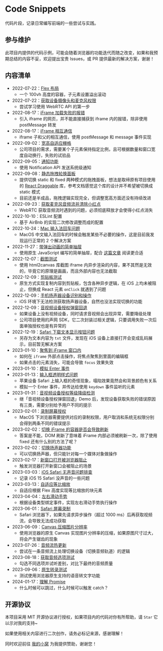 # Code Snippets

代码片段，记录日常编写前端的一些尝试与实践。

## 参与维护

此项目内提供的代码示例，可能会随着浏览器的功能迭代而随之改变，如果和我预期总结的内容不妥，欢迎提出宝贵 Issues，或 PR 提供最新的解决方案，谢谢！

## 内容清单

- 2022-07-22：[Flex 布局](https://dreamer-paul.github.io/Code-Snippets/2022-07-22%20Flex%20布局/)
  - 一个 100vh 高度的容器，子元素设置溢出滚动
- 2022-07-22：[获取设备摄像头和麦克风权限](https://dreamer-paul.github.io/Code-Snippets/2022-07-22%20获取设备摄像头和麦克风权限/)
  - 尝试学习使用 WebRTC API 的第一步
- 2022-08-17：[iFrame 加载失败的报错](https://dreamer-paul.github.io/Code-Snippets/2022-08-17%20iFrame%20加载失败的报错/)
  - 引入 iframe 的网页，并不能直接捕获到 iframe 内的报错，除非使用 postMessage 转发
- 2022-08-17：[iFrame 相互通信](https://dreamer-paul.github.io/Code-Snippets/2022-08-17%20iFrame%20相互通信/)
  - iframe 子和父的相互通信，使用 postMessage 和 message 事件实现
- 2022-09-02：[宽高自适应栅格](https://dreamer-paul.github.io/Code-Snippets/2022-09-02%20宽高自适应栅格/)
  - 公司项目的需求，需要某个子元素保持指定比例，且可根据数量和窗口宽度自动换行，失败的试验品
- 2022-09-05：[通知功能](https://dreamer-paul.github.io/Code-Snippets/2022-09-05%20通知功能/)
  - 使用 Notification API 发送系统级通知
- 2022-09-08：[静态拖拽轮换面板](https://dreamer-paul.github.io/Code-Snippets/2022-09-08%20静态拖拽轮换面板/)
  - 提供切换 static 和 fixed 两种模式的拖拽面板，想法是取缔原有项目使用的 [React Draggable](https://github.com/react-grid-layout/react-draggable) 库，参考文档感觉这个库的设计并不希望被切换成 static 模式
  - 目前还是半成品，拖拽逻辑实现完全，但调整宽高方面还没有持续改进
- 2022-09-23：[获取麦克风音频流并清除小红点](https://dreamer-paul.github.io/Code-Snippets/2022-09-23%20获取麦克风音频流并清除小红点/)
  - WebRTC 获取音频流时遇到的问题，必须彻底释放才会使得小红点消失
- 2022-10-10：ESLint 配置
  - 基于 AirBnb 的实现二次修改调整而成的配置
- 2022-10-24：[Mac 输入法回车问题](https://dreamer-paul.github.io/Code-Snippets/2022-10-24%20Mac%20输入法回车问题/)
  - MacOS 中文输入法回车的时候会触发某些不必要的操作，这是目前我发现运行正常的 2 个解决方案
- 2022-11-27：[带弹出动画的简单抽屉](https://dreamer-paul.github.io/Code-Snippets/2022-11-27%20带弹出动画的简单抽屉/)
  - 使用原生 JavaScript 编写的简单抽屉，配合 [这篇文章](https://paugram.com/coding/simple-drawer-react-component.html) 阅读更合适
- 2022-12-07：[截图测试](https://dreamer-paul.github.io/Code-Snippets/2022-12-07%20截图测试/)
  - 使用 html2canvas 库截图 iframe 内异步渲染的内容，果不其然是无效的，毕竟它的原理是画画，而且外部内容也无法截取
- 2022-12-09：[剪贴板测试](https://dreamer-paul.github.io/Code-Snippets/2022-12-09%20剪贴板测试/)
  - 原生方式实现复制内容到剪贴板，包含各种异步逻辑，在 iOS 上均未被阻止，但换成 React 元素 `onClick` 就遇到了问题
- 2022-12-09：[手机扬声器设备识别和操作](https://dreamer-paul.github.io/Code-Snippets/2022-12-09%20手机扬声器设备识别和操作/)
  - iOS 环境下无法检测获取扬声器设备，自然也没法实现切换的功能
- 2022-12-09：[音视频设备授权弹窗回退](https://dreamer-paul.github.io/Code-Snippets/2022-12-09%20音视频设备授权弹窗回退/)
  - 如果设备上没有视频设备，同时请求音视频会出现异常，需要降级处理
  - 公司项目使用的声网 SDK，它二次封装过相关逻辑，只要调用失败一次后面单独授权也是有异常的
- 2022-12-19：[Safari 下载文本显示按钮问题](https://dreamer-paul.github.io/Code-Snippets/2022-12-19%20Safari%20下载文本显示按钮问题/)
  - 另存为文本内容为 `txt` 文件，发现在 iOS 设备上直接打开会变成乱码展示，目前暂无解决方案
- 2023-01-10：[聚焦到 iFrame 窗口内](https://dreamer-paul.github.io/Code-Snippets/2023-01-10%20聚焦到%20iFrame%20窗口内/)
  - 如何在 `iframe` 外部点击操作，将焦点聚焦到里面的编辑框
  - 如果点击的元素消失，可能会导致 `focus` 效果失效
- 2023-01-10：[模拟 Enter 事件](https://dreamer-paul.github.io/Code-Snippets/2023-01-10%20模拟%20Enter%20事件/)
- 2023-01-13：[输入框透明样式问题](https://dreamer-paul.github.io/Code-Snippets/2023-01-13%20输入框透明样式问题/)
  - 苹果设备 Safari 上输入框的奇怪现象，塌陷效果竟然会和背景颜色有关系
  - 模拟一个 Enter 事件，并传达给使用 `keydown` 事件监听的元素
- 2023-01-31：[音视频设备授权等级降级检测](https://dreamer-paul.github.io/Code-Snippets/2023-01-31%20音视频设备授权等级降级检测/)
  - 继「音视频设备授权弹窗回退」Demo 后，发现设备获取失败的错误原因有三类，需要分别给予用户不同的提示
- 2023-02-01：[录制屏幕授权](https://dreamer-paul.github.io/Code-Snippets/2023-02-01%20录制屏幕授权/)
  - MacOS 下浏览器需要提供对应的录制权限，用户取消和系统无权限分别会得到两条不同的错误提示
- 2023-02-02：[切换 iFrame 的容器是否会导致刷新](https://dreamer-paul.github.io/Code-Snippets/2023-02-02%20切换%20iFrame%20的容器是否会导致刷新/)
  - 答案是不能，DOM 刷新了意味着 iFrame 内部必须被刷新一次，除了使用 fixed 还有什么别的方法了呢？
- 2023-02-02：[切换扬声器功能](https://dreamer-paul.github.io/Code-Snippets/2023-02-02%20切换扬声器功能/)
  - 可以切换扬声器，但只能针对每一个媒体对象做操作
- 2023-02-17：[新窗口打开被浏览器阻止](https://dreamer-paul.github.io/Code-Snippets/2023-02-17%20新窗口打开被浏览器阻止/)
  - 触发浏览器打开新窗口会被阻止的场景
- 2023-03-03：[iOS Safari 无声音问题排查](https://dreamer-paul.github.io/Code-Snippets/2023-03-03%20iOS%20Safari%20无声音问题排查/)
  - 记录 iOS 15 Safari 没声音的一些问题
- 2023-03-13：[自适应等比缩放](https://dreamer-paul.github.io/Code-Snippets/2023-03-13%20自适应等比缩放/)
  - 自适应根据 Flex 高度实现等比缩放的块元素
- 2023-04-04：[左右滑动手势](https://dreamer-paul.github.io/Code-Snippets/2023-04-04%20左右滑动手势/)
  - 根据设备类型绑定事件，实现左右滑动手势执行操作
- 2023-06-01：[Safari 屏幕录制](https://dreamer-paul.github.io/Code-Snippets/2023-06-01%20Safari%20屏幕录制/)
  - Safari 浏览器下，如果先请求异步操作（超过 1000 ms）后再获取视频流，会导致无法成功获取
- 2023-06-09：[Canvas 压缩图片分辨率](https://dreamer-paul.github.io/Code-Snippets/2023-06-09%20Canvas%20压缩图片分辨率/)
  - 使用浏览器的原生 Canvas 实现图片分辨率的压缩，如果原图尺寸过大，将会产生锯齿的现象
- 2023-07-26：[音频流热更新](https://dreamer-paul.github.io/Code-Snippets/2023-07-26%20音频流热更新/)
  - 尝试在一条音频流上处理切换设备（切换音频轨道）的逻辑
- 2023-08-18：[获取音频选项测试](https://dreamer-paul.github.io/Code-Snippets/2023-08-18%20获取音频选项测试/)
  - 勾选不同选项并试听差别，对比下最终的音频质量
- 2023-09-06：[原生转录测试](https://dreamer-paul.github.io/Code-Snippets/2023-09-06%20原生转录测试/)
  - 测试使用浏览器原生支持的语音转文字功能
- 2024-01-17：[理解 Promise](https://dreamer-paul.github.io/Code-Snippets/2024-01-17%20理解%20Promise/)
  - 什么时候可以跳过，什么时候可以触发 catch？

## 开源协议

本项目采用 MIT 开源协议进行授权，如果项目内的代码对你有所帮助，请 `Star` 它以示对我的支持~

如果使用相关内容进行二次创作，请务必标记来源，感谢理解！

同时欢迎前往 [我的小窝](https://paul.ren/donate) 为我提供赞助，谢谢您！
